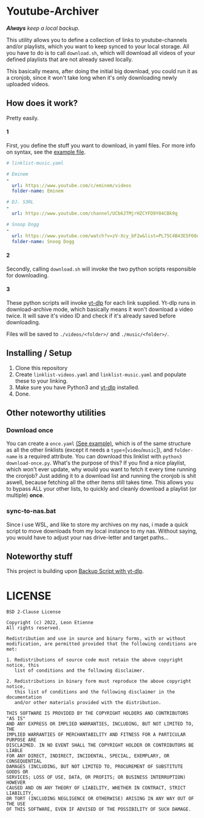# Youtube-Archiver
***Always** keep a local backup.*

This utility allows you to define a collection of links to youtube-channels and/or playlists, which you want to keep synced to your local storage.
All you have to do is to call `download.sh`, which will download all videos of your defined playlists that are not already saved locally.

This basically means, after doing the initial big download, you could run it as a cronjob, since it won't take long when it's only downloading newly uploaded videos.

## How does it work?
Pretty easily.

#### 1
First, you define the stuff you want to download, in yaml files. For more info on syntax, see the [example file](https://github.com/Leonetienne/Youtube-Archiver/blob/master/linklist-example.yaml).
```yaml
# linklist-music.yaml

# Eminem
-
  url: https://www.youtube.com/c/eminem/videos
  folder-name: Eminem

# DJ. S3RL
-
  url: https://www.youtube.com/channel/UCb6JTMjrHZCYFD9Y04CBk9g

# Snoop Dogg
-
  url: https://www.youtube.com/watch?v=zV-Xcy_bF2w&list=PL75C4B43E5F60A82C
  folder-name: Snoog Dogg
```

#### 2
Secondly, calling `download.sh` will invoke the two python scripts responsible for downloading.

#### 3
These python scripts will invoke [yt-dlp](https://github.com/yt-dlp/yt-dlp) for each link supplied. Yt-dlp runs in download-archive mode,
which basically means it won't download a video twice. It will save it's video ID and check if it's already saved before downloading.

Files will be saved to `./videos/<folder>/` and `./music/<folder>/`.

## Installing / Setup
1) Clone this repository
2) Create `linklist-videos.yaml` and `linklist-music.yaml` and populate these to your linking.
3) Make sure you have Python3 and [yt-dlp](https://github.com/yt-dlp/yt-dlp) installed.
4) Done.

## Other noteworthy utilities
### Download once
You can create a `once.yaml` [(See example)](https://github.com/Leonetienne/Youtube-Archiver/blob/master/once-example.yaml), which is of the same structure as all the other linklists (except it needs a `type`=[`video`/`music`]), and `folder-name` is a required attribute.
You can download this linklist with `python3 download-once.py`.
What's the purpose of this? If you find a nice playlist, which won't ever update, why would you want to fetch it every time running the cronjob?
Just adding it to a download list and running the cronjob is shit aswell, because fetching all the other items still takes time.
This allows you to bypass ALL your other lists, to quickly and cleanly download a playlist (or multiple) **once**.

### sync-to-nas.bat
Since i use WSL, and like to store my archives on my nas, i made a quick script to move downloads from my local instance to my nas.
Without saying, you would have to adjust your nas drive-letter and target paths...

## Noteworthy stuff
This project is building upon [Backup Script with yt-dlp](https://igel.hostedbymyself.de/s/C77Zj-PBL#).

# LICENSE
```
BSD 2-Clause License

Copyright (c) 2022, Leon Etienne
All rights reserved.

Redistribution and use in source and binary forms, with or without
modification, are permitted provided that the following conditions are met:

1. Redistributions of source code must retain the above copyright notice, this
   list of conditions and the following disclaimer.

2. Redistributions in binary form must reproduce the above copyright notice,
   this list of conditions and the following disclaimer in the documentation
   and/or other materials provided with the distribution.

THIS SOFTWARE IS PROVIDED BY THE COPYRIGHT HOLDERS AND CONTRIBUTORS "AS IS"
AND ANY EXPRESS OR IMPLIED WARRANTIES, INCLUDING, BUT NOT LIMITED TO, THE
IMPLIED WARRANTIES OF MERCHANTABILITY AND FITNESS FOR A PARTICULAR PURPOSE ARE
DISCLAIMED. IN NO EVENT SHALL THE COPYRIGHT HOLDER OR CONTRIBUTORS BE LIABLE
FOR ANY DIRECT, INDIRECT, INCIDENTAL, SPECIAL, EXEMPLARY, OR CONSEQUENTIAL
DAMAGES (INCLUDING, BUT NOT LIMITED TO, PROCUREMENT OF SUBSTITUTE GOODS OR
SERVICES; LOSS OF USE, DATA, OR PROFITS; OR BUSINESS INTERRUPTION) HOWEVER
CAUSED AND ON ANY THEORY OF LIABILITY, WHETHER IN CONTRACT, STRICT LIABILITY,
OR TORT (INCLUDING NEGLIGENCE OR OTHERWISE) ARISING IN ANY WAY OUT OF THE USE
OF THIS SOFTWARE, EVEN IF ADVISED OF THE POSSIBILITY OF SUCH DAMAGE.
```
